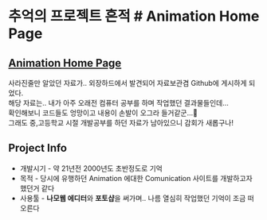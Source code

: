 # 추억의 프로젝트 흔적 \# Animation Home Page

## [Animation Home Page](https://dev-punchi.github.io/my-memories-project-ani)

사라진줄만 알았던 자료가.. 외장하드에서 발견되어 자료보관겸 Github에 게시하게 되었다.  
해당 자료는.. 내가 아주 오래전 컴퓨터 공부를 하며 작업했던 결과물들인데...  
확인해보니 코드들도 엉망이고 내용이 손발이 오그라 들거같군...🤣  
그래도 중,고등학교 시절 개발공부를 하던 자료가 남아있으니 감회가 새롭구나!

## Project Info

- 개발시기 - 약 21년전 2000년도 초반정도로 기억
- 목적 - 당시에 유행하던 Animation 에대한 Comunication 사이트를 개발하고자 했던거 같다
- 사용툴 -  **나모웹 에디터**와 **포토샵**을 써가며.. 나름 열심히 작업했던 기억이 조금 떠오른다
